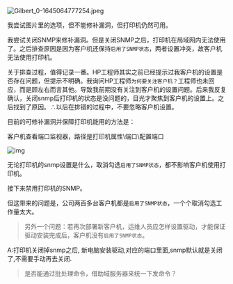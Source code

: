 ![Gilbert_0-1645064777254.jpeg](https://h30471.www3.hp.com/t5/image/serverpage/image-id/69753i8B6FD5CB9CB494D1/image-size/medium?v=v2&px=400)

我尝试图片里的选项，但不能修补漏洞，但打印机仍然可用。



我尝试关闭SNMP来修补漏洞。但是关闭SNMP之后，打印机在局域网内无法使用了。之后排查原因是因为客户机还保持`启用了SNMP状态`，两者设置冲突，故客户机无法使用打印机。

关于排查过程，值得记录一番。HP工程师其实之前已经提示过我客户机的设置是否存在问题，但提示不明确。我询问HP工程师`为何要关注客户机？`工程师也未回应，而是顾左右而言其他。导致我前期没有关注到客户机的设置问题。后来我反复确认，关闭snmp后打印机的状态是没问题的，目光才聚焦到客户机的设置上。之后找到了原因。∴以后在排错的过程中，不要忽略客户机设置。



目前的可修补漏洞并保障打印机能用的方法是：

客户机查看端口监视器，路径是打印机属性\端口\配置端口

![img](https://s3.bmp.ovh/imgs/2022/02/c0677b0b8c42410e.jpg)

无论打印机的snmp设置是什么，取消勾选`启用了SNMP状态`，都不影响客户机使用打印机。

接下来禁用打印机的SNMP。

但这带来的问题是，公司两百多台客户机都是`启用了SNMP状态`，一个个取消勾选工作量太大。

> 另外一个问题：若再次部署新客户机，运维人员应怎样设置驱动，才能保证驱动安装完成后，客户机没有`启用了SNMP状态`。

A:打印机关闭掉snmp之后, 新电脑安装驱动,对应的端口里面,snmp默认就是关闭了,不需要手动再去关闭.

> 是否能通过批处理命令，借助域服务器来统一下发命令？


